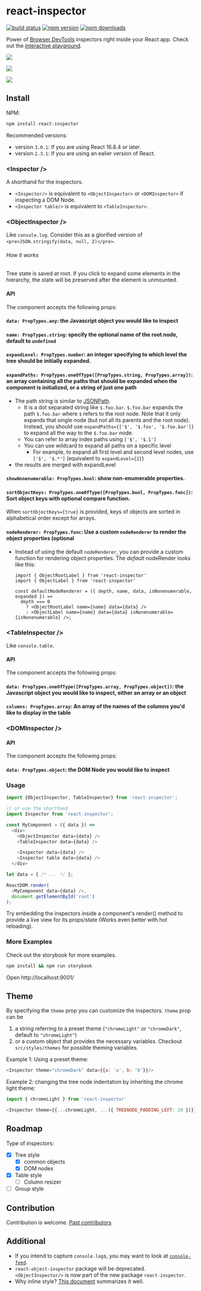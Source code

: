 # react-inspector

[![build status](https://img.shields.io/travis/xyc/react-inspector/master.svg?style=flat-square)](https://travis-ci.org/xyc/react-inspector)
[![npm version](https://img.shields.io/npm/v/react-inspector.svg?style=flat-square)](https://www.npmjs.com/package/react-inspector)
[![npm downloads](https://img.shields.io/npm/dm/react-inspector.svg?style=flat-square)](https://www.npmjs.com/package/react-inspector)

Power of [Browser DevTools](https://developers.google.com/web/tools/chrome-devtools/) inspectors right inside your React app. Check out the [interactive playground](http://xyc.github.io/react-inspector/).

![](http://xyc.github.io/react-inspector/objectinspector.png)

![](https://cldup.com/XhNGcBq9h2.png)

![](http://xyc.github.io/react-inspector/tableinspector.png)

## Install

NPM:
```sh
npm install react-inspector
```

Recommended versions:
- version `3.0.1`: If you are using React 16.8.4 or later.
- version `2.3.1`: If you are using an ealier version of React.

### &lt;Inspector />
A shorthand for the inspectors.

- `<Inspector/>` is equivalent to `<ObjectInspector>` or `<DOMInspector>` if inspecting a DOM Node.
- `<Inspector table/>` is equivalent to `<TableInspector>`.

### &lt;ObjectInspector />
Like `console.log`. Consider this as a glorified version of `<pre>JSON.stringify(data, null, 2)</pre>`.

###### How it works
Tree state is saved at root. If you click to expand some elements in the hierarchy, the state will be preserved after the element is unmounted.

#### API
The component accepts the following props:

#### `data: PropTypes.any`: the Javascript object you would like to inspect

#### `name: PropTypes.string`: specify the optional name of the root node, default to `undefined`

#### `expandLevel: PropTypes.number`: an integer specifying to which level the tree should be initially expanded.

#### `expandPaths: PropTypes.oneOfType([PropTypes.string, PropTypes.array])`: an array containing all the paths that should be expanded when the component is initialized, or a string of just one path
- The path string is similar to [JSONPath](http://goessner.net/articles/JsonPath/).
  - It is a dot separated string like `$.foo.bar`. `$.foo.bar` expands the path `$.foo.bar` where `$` refers to the root node. Note that it only expands that single node (but not all its parents and the root node). Instead, you should use `expandPaths={['$', '$.foo', '$.foo.bar']}` to expand all the way to the `$.foo.bar` node.
  - You can refer to array index paths using `['$', '$.1']`
  - You can use wildcard to expand all paths on a specific level
    - For example, to expand all first level and second level nodes, use `['$', '$.*']` (equivalent to `expandLevel={2}`)
- the results are merged with expandLevel

#### `showNonenumerable: PropTypes.bool`: show non-enumerable properties.

#### `sortObjectKeys: PropTypes.oneOfType([PropTypes.bool, PropTypes.func])`: Sort object keys with optional compare function.

When `sortObjectKeys={true}` is provided, keys of objects are sorted in alphabetical order except for arrays.

#### `nodeRenderer: PropTypes.func`: Use a custom `nodeRenderer` to render the object properties (optional
- Instead of using the default `nodeRenderer`, you can provide a
  custom function for rendering object properties. The _default_
  nodeRender looks like this:
  ```
  import { ObjectRootLabel } from 'react-inspector'
  import { ObjectLabel } from 'react-inspector'

  const defaultNodeRenderer = ({ depth, name, data, isNonenumerable, expanded }) =>
    depth === 0
      ? <ObjectRootLabel name={name} data={data} />
      : <ObjectLabel name={name} data={data} isNonenumerable={isNonenumerable} />;
  ```

### &lt;TableInspector />
Like `console.table`.

#### API
The component accepts the following props:
#### `data: PropTypes.oneOfType([PropTypes.array, PropTypes.object])`: the Javascript object you would like to inspect, either an array or an object

#### `columns: PropTypes.array`: An array of the names of the columns you'd like to display in the table

### &lt;DOMInspector />
#### API
The component accepts the following props:
#### `data: PropTypes.object`: the DOM Node you would like to inspect

### Usage
```js
import {ObjectInspector, TableInspector} from 'react-inspector';

// or use the shorthand
import Inspector from 'react-inspector';

const MyComponent = ({ data }) =>
  <div>
    <ObjectInspector data={data} />
    <TableInspector data={data} />

    <Inspector data={data} />
    <Inspector table data={data} />
  </div>

let data = { /* ... */ };

ReactDOM.render(
  <MyComponent data={data} />,
  document.getElementById('root')
);
```
Try embedding the inspectors inside a component's render() method to provide a live view for its props/state (Works even better with hot reloading).

### More Examples
Check out the storybook for more examples.
```sh
npm install && npm run storybook
```
Open http://localhost:9001/

## Theme
By specifying the `theme` prop you can customize the inspectors. `theme` prop can be

1. a string referring to a preset theme (`"chromeLight"` or `"chromeDark"`, default to `"chromeLight"`)
2. or a custom object that provides the necessary variables. Checkout `src/styles/themes` for possible theming variables.

Example 1: Using a preset theme:
```js
<Inspector theme="chromeDark" data={{a: 'a', b: 'b'}}/>
```

Example 2: changing the tree node indentation by inheriting the chrome light theme:
```js
import { chromeLight } from 'react-inspector'

<Inspector theme={{...chromeLight, ...({ TREENODE_PADDING_LEFT: 20 })}} data={{a: 'a', b: 'b'}}/>
```

## Roadmap
Type of inspectors:
- [x] Tree style
  - [x] common objects
  - [x] DOM nodes
- [x] Table style
  - [ ] Column resizer
- [ ] Group style

## Contribution
Contribution is welcome. [Past contributors](https://github.com/xyc/react-inspector/graphs/contributors)

## Additional
- If you intend to capture `console.log`s, you may want to look at [`console-feed`](https://www.npmjs.com/package/console-feed).
- `react-object-inspector` package will be deprecated. `<ObjectInspector/>` is now part of the new package `react-inspector`.
- Why inline style? [This document](https://github.com/erikras/react-redux-universal-hot-example/blob/master/docs/InlineStyles.md) summarizes it well.
